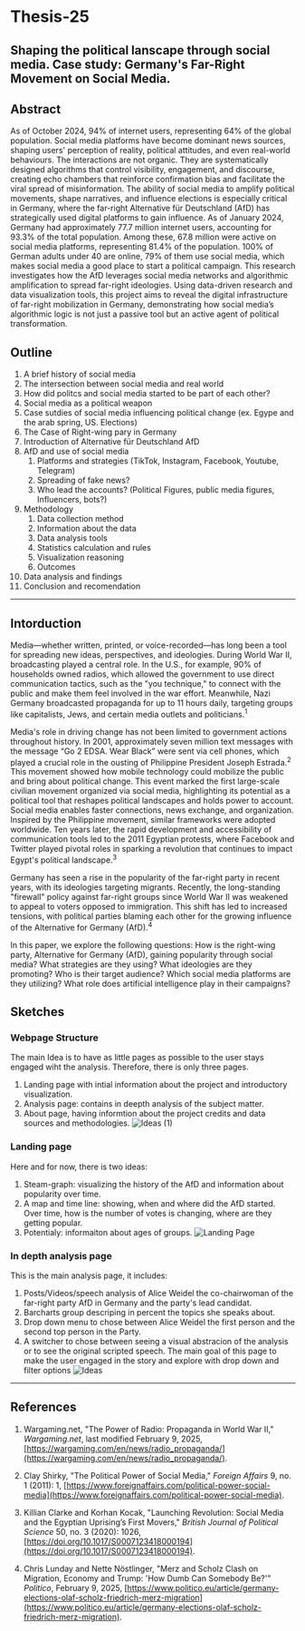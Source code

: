 # Thesis-25

## Shaping the political lanscape through social media. Case study: Germany's Far-Right Movement on Social Media. 

## Abstract
As of October 2024, 94% of internet users, representing 64% of the global population. Social media platforms have become dominant news sources, shaping users' perception of reality, political attitudes, and even real-world behaviours. The interactions are not organic. They are systematically designed algorithms that control visibility, engagement, and discourse, creating echo chambers that reinforce confirmation bias and facilitate the viral spread of misinformation. The ability of social media to amplify political movements, shape narratives, and influence elections is especially critical in Germany, where the far-right Alternative für Deutschland (AfD) has strategically used digital platforms to gain influence. As of January 2024, Germany had approximately 77.7 million internet users, accounting for 93.3% of the total population. Among these, 67.8 million were active on social media platforms, representing 81.4% of the population. 100% of German adults under 40 are online, 79% of them use social media, which makes social media a good place to start a political campaign. This research investigates how the AfD leverages social media networks and algorithmic amplification to spread far-right ideologies. Using data-driven research and data visualization tools, this project aims to reveal the digital infrastructure of far-right mobilization in Germany, demonstrating how social media’s algorithmic logic is not just a passive tool but an active agent of political transformation.


## Outline
1. A brief history of social media
2. The intersection between social media and real world
3. How did politcs and social media started to be part of each other?
4. Social media as a political weapon
5. Case sutdies of social media influencing political change (ex. Egype and the arab spring, US. Elections)
6. The Case of Right-wing pary in Germany
7. Introduction of Alternative für Deutschland AfD
8. AfD and use of social media
   1. Platforms and strategies (TikTok, Instagram, Facebook, Youtube, Telegram)
   2. Spreading of fake news?
   3. Who lead the accounts? (Political Figures, public media figures, Influencers, bots?)
9. Methodology
   1. Data collection method
   2. Information about the data
   3. Data analysis tools 
   4. Statistics calculation and rules
   5. Visualization reasoning
   6. Outcomes
10. Data analysis and findings
11. Conclusion and recomendation 
---

## Intorduction 
Media—whether written, printed, or voice-recorded—has long been a tool for spreading new ideas, perspectives, and ideologies. During World War II, broadcasting played a central role. In the U.S., for example, 90% of households owned radios, which allowed the government to use direct communication tactics, such as the "you technique," to connect with the public and make them feel involved in the war effort. Meanwhile, Nazi Germany broadcasted propaganda for up to 11 hours daily, targeting groups like capitalists, Jews, and certain media outlets and politicians.<sup>1</sup>

Media's role in driving change has not been limited to government actions throughout history. In 2001, approximately seven million text messages with the message “Go 2 EDSA. Wear Black” were sent via cell phones, which played a crucial role in the ousting of Philippine President Joseph Estrada.<sup>2</sup> This movement showed how mobile technology could mobilize the public and bring about political change. This event marked the first large-scale civilian movement organized via social media, highlighting its potential as a political tool that reshapes political landscapes and holds power to account. Social media enables faster connections, news exchange, and organization. Inspired by the Philippine movement, similar frameworks were adopted worldwide. Ten years later, the rapid development and accessibility of communication tools led to the 2011 Egyptian protests, where Facebook and Twitter played pivotal roles in sparking a revolution that continues to impact Egypt's political landscape.<sup>3</sup>

Germany has seen a rise in the popularity of the far-right party in recent years, with its ideologies targeting migrants. Recently, the long-standing "firewall" policy against far-right groups since World War II was weakened to appeal to voters opposed to immigration. This shift has led to increased tensions, with political parties blaming each other for the growing influence of the Alternative for Germany (AfD).<sup>4</sup>

In this paper, we explore the following questions: How is the right-wing party, Alternative for Germany (AfD), gaining popularity through social media? What strategies are they using? What ideologies are they promoting? Who is their target audience? Which social media platforms are they utilizing? What role does artificial intelligence play in their campaigns?




## Sketches
### Webpage Structure 
The main Idea is to have as little pages as possible to the user stays engaged wiht the analysis. 
Therefore, there is only three pages.
1. Landing page with intial information about the project and introductory visualization. 
2. Analysis page: contains in deepth analysis of the subject matter.
3. About page, having informtion about the project credits and data sources and methodologies. 
![Ideas (1)](https://github.com/user-attachments/assets/598a568c-41a1-4af7-ad92-abd69cee1670)

### Landing page
Here and for now, there is two ideas: 
1. Steam-graph: visualizing the history of the AfD and information about popularity over time.
2. A map and time line: showing, when and where did the AfD started. Over time, how is the number of votes is changing, where are they getting popular.
3. Potentialy: informaiton about ages of groups. 
![Landing Page](https://github.com/user-attachments/assets/932113fc-6bb4-4ab5-92f3-9927cc853d37)

### In depth analysis page
This is the main analysis page, it includes: 
1. Posts/Videos/speech analysis of Alice Weidel the co-chairwoman of the far-right party AfD in Germany and the party's lead candidat.
2. Barcharts group descriping in percent the topics she speaks about.
3. Drop down menu to chose between Alice Weidel the first person and the second top person in the Party.
4. A switcher to chose between seeing a visual abstracion of the analysis or to see the original scripted speech.
The main goal of this page to make the user engaged in the story and explore with drop down and filter options
![Ideas](https://github.com/user-attachments/assets/8c0676d7-b12d-4119-bf0c-18e9b80e6bbd)



---
## References

1. Wargaming.net, "The Power of Radio: Propaganda in World War II," *Wargaming.net*, last modified February 9, 2025, [https://wargaming.com/en/news/radio_propaganda/](https://wargaming.com/en/news/radio_propaganda/).

2. Clay Shirky, "The Political Power of Social Media," *Foreign Affairs* 9, no. 1 (2011): 1, [https://www.foreignaffairs.com/political-power-social-media](https://www.foreignaffairs.com/political-power-social-media).

3. Killian Clarke and Korhan Kocak, "Launching Revolution: Social Media and the Egyptian Uprising’s First Movers," *British Journal of Political Science* 50, no. 3 (2020): 1026, [https://doi.org/10.1017/S0007123418000194](https://doi.org/10.1017/S0007123418000194).

4. Chris Lunday and Nette Nöstlinger, "Merz and Scholz Clash on Migration, Economy and Trump: 'How Dumb Can Somebody Be?'" *Politico*, February 9, 2025, [https://www.politico.eu/article/germany-elections-olaf-scholz-friedrich-merz-migration](https://www.politico.eu/article/germany-elections-olaf-scholz-friedrich-merz-migration).

